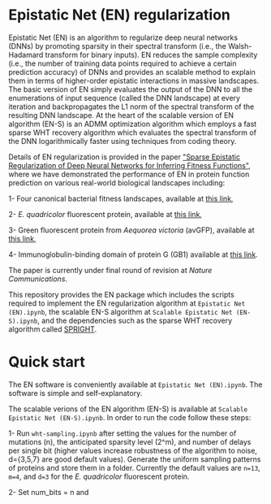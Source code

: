 # Epistatic Net (EN) regularization
Epistatic Net (EN) is an algorithm to regularize deep neural networks (DNNs) by promoting sparsity in their spectral transform (i.e., the Walsh-Hadamard transform for binary inputs). EN reduces the sample complexity (i.e., the number of training data points required to achieve a certain prediction accuracy) of DNNs and provides an scalable method to explain them in terms of higher-order epistatic interactions in massive landscapes. The basic version of EN simply evaluates the output of the DNN to all the enumerations of input sequence (called the DNN landscape) at every iteration and backpropagates the L1 norm of the spectral transform of the resulting DNN landscape. At the heart of the scalable version of EN algorithm (EN-S) is an ADMM optimization algorithm which employs a fast sparse WHT recovery algorithm which evaluates the spectral transform of the DNN logarithmically faster using techniques from coding theory.

Details of EN regularization is provided in the paper ["Sparse Epistatic Regularization of Deep Neural Networks for Inferring Fitness Functions"](<https://www.biorxiv.org/content/10.1101/2020.11.24.396994v3.abstract>), where we have demonstrated the performance of EN in protein function prediction on various real-world biological landscapes including: 

1- Four canonical bacterial fitness landscapes, available at [this link](<https://github.com/harmslab/notebooks-nonlinear-high-order-epistasis>),

2- *E. quadricolor* fluorescent protein, available at [this link](<https://doi.org/10.1038/s41467-019-12130-8>),

3- Green fluorescent protein from *Aequorea victoria* (avGFP), available at [this link](<https://doi.org/10.6084/m9.figshare.3102154.v1>),

4- Immunoglobulin-binding domain of protein G (GB1) available at [this link](<https://elifesciences.org/articles/16965/figures>).



The paper is currently under final round of revision at *Nature Communications*.

This repository provides the EN package which includes the scripts required to implement the EN regularization algorithm at `Epistatic Net (EN).ipynb`, the scalable EN-S algorithm at `Scalable Epistatic Net (EN-S).ipynb`, and the dependencies such as the sparse WHT recovery algorithm called [SPRIGHT](<https://arxiv.org/abs/1508.06336>).

# Quick start
The EN software is conveniently available at `Epistatic Net (EN).ipynb`. The software is simple and self-explanatory. 

The scalable verions of the EN algorithm (EN-S) is available at `Scalable Epistatic Net (EN-S).ipynb`. In order to run the code follow these steps:

1- Run `wht-sampling.ipynb` after setting the values for the number of mutations (n), the anticipated sparsity level (2^m), and number of delays per single bit (higher values increase robustness of the algorithm to noise, d={3,5,7} are good default values). Generate the uniform sampling patterns of proteins and store them in a folder. Currently the default values are `n=13`, `m=4`, and `d=3` for the *E. quadricolor* fluorescent protein.

2- Set num_bits = n and 


